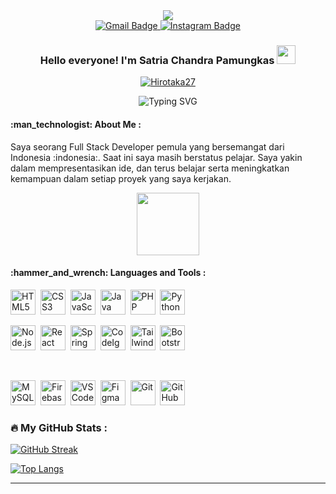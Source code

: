 <div id="header" align="center">
  <img src="https://raw.githubusercontent.com/TheDudeThatCode/TheDudeThatCode/master/Assets/Developer.gif"/>
    <div id="badges">
  <a href="mailto:satriachandrapamungkas@gmail.com">
    <img src="https://img.shields.io/badge/Gmail-red?style=for-the-badge&logo=gmail&logoColor=white" alt="Gmail Badge"/>
  </a>
  <a href="https://www.instagram.com/hirotaka___27/">
    <img src="https://img.shields.io/badge/Instagram-white?style=for-the-badge&logo=instagram" alt="Instagram Badge"/>
  </a>
</div>
  
<h3 align="center">Hello everyone! I'm Satria Chandra Pamungkas <img src="https://media.giphy.com/media/hvRJCLFzcasrR4ia7z/giphy.gif" width="30px"/></h3>
<p align="center"><a href="https://github.com/ryo-ma/github-profile-trophy"><img src="https://github-profile-trophy.vercel.app/?username=Hirotaka27&row=1&no-frame=true&margin-w=15&theme=discord" alt="Hirotaka27" /></a></p>

<p align="center">
  <img src="https://readme-typing-svg.herokuapp.com?font=Fira+Code&pause=1000&color=F70000&width=435&lines=Full+Stack+Developer;Passionate+about+Web+%26+Mobile+Development;Learning+and+Building+Awesome+Things!" alt="Typing SVG" />
</p>

<h4 align="left">:man_technologist: About Me :</h4>
<p align="left">
  Saya seorang Full Stack Developer pemula yang bersemangat dari Indonesia :indonesia:. Saat ini saya masih berstatus pelajar.
  Saya yakin dalam mempresentasikan ide, dan terus belajar serta meningkatkan kemampuan dalam setiap proyek yang saya kerjakan.
</p>

<p align="center">
  <img src="https://github.com/platane/platane/raw/master/pacman.gif" width="100px"/>
</p>

<h4 align="left">:hammer_and_wrench: Languages and Tools :</h4>
<div align="left">
  <img src="https://cdn.jsdelivr.net/gh/devicons/devicon/icons/html5/html5-original.svg" title="HTML5" alt="HTML5" width="40" height="40"/>&nbsp;
  <img src="https://cdn.jsdelivr.net/gh/devicons/devicon/icons/css3/css3-original.svg" title="CSS3" alt="CSS3" width="40" height="40"/>&nbsp;
  <img src="https://cdn.jsdelivr.net/gh/devicons/devicon/icons/javascript/javascript-original.svg" title="JavaScript" alt="JavaScript" width="40" height="40"/>&nbsp;
  <img src="https://cdn.jsdelivr.net/gh/devicons/devicon/icons/java/java-original.svg" title="Java" alt="Java" width="40" height="40"/>&nbsp;
  <img src="https://cdn.jsdelivr.net/gh/devicons/devicon/icons/php/php-original.svg" title="PHP" alt="PHP" width="40" height="40"/>&nbsp;
  <img src="https://cdn.jsdelivr.net/gh/devicons/devicon/icons/python/python-original.svg" title="Python" alt="Python" width="40" height="40"/>&nbsp;

  <br>

  <img src="https://cdn.jsdelivr.net/gh/devicons/devicon/icons/nodejs/nodejs-original.svg" title="Node.js" alt="Node.js" width="40" height="40"/>&nbsp;
  <img src="https://cdn.jsdelivr.net/gh/devicons/devicon/icons/react/react-original.svg" title="React" alt="React" width="40" height="40"/>&nbsp;
  <img src="https://cdn.jsdelivr.net/gh/devicons/devicon/icons/spring/spring-original.svg" title="Spring Boot" alt="Spring Boot" width="40" height="40"/>&nbsp;
  <img src="https://cdn.jsdelivr.net/gh/devicons/devicon/icons/codeigniter/codeigniter-plain.svg" title="CodeIgniter" alt="CodeIgniter" width="40" height="40"/>&nbsp;
  <img src="https://cdn.jsdelivr.net/gh/devicons/devicon@latest/icons/tailwindcss/tailwindcss-original.svg" title="Tailwind CSS" alt="Tailwind CSS" width="40" height="40"/>&nbsp;
  <img src="https://cdn.jsdelivr.net/gh/devicons/devicon/icons/bootstrap/bootstrap-original.svg" title="Bootstrap" alt="Bootstrap" width="40" height="40"/>&nbsp;

  <br>

  <img src="https://cdn.jsdelivr.net/gh/devicons/devicon/icons/mysql/mysql-original.svg" title="MySQL" alt="MySQL" width="40" height="40"/>&nbsp;
  <img src="https://cdn.jsdelivr.net/gh/devicons/devicon/icons/firebase/firebase-plain.svg" title="Firebase" alt="Firebase" width="40" height="40"/>&nbsp;
  <img src="https://cdn.jsdelivr.net/gh/devicons/devicon/icons/vscode/vscode-original.svg" title="VS Code" alt="VS Code" width="40" height="40"/>&nbsp;
  <img src="https://cdn.jsdelivr.net/gh/devicons/devicon/icons/figma/figma-original.svg" title="Figma" alt="Figma" width="40" height="40"/>&nbsp;
  <img src="https://cdn.jsdelivr.net/gh/devicons/devicon/icons/git/git-original.svg" title="Git" alt="Git" width="40" height="40"/>&nbsp;
  <img src="https://cdn.jsdelivr.net/gh/devicons/devicon/icons/github/github-original.svg" title="GitHub" alt="GitHub" width="40" height="40"/>&nbsp;
</div>

<div align="left">
  
### :fire: My GitHub Stats :
[![GitHub Streak](http://github-readme-streak-stats.herokuapp.com?user=Hirotaka27&theme=dark&background=000000)](https://git.io/streak-stats)

[![Top Langs](https://github-readme-stats.vercel.app/api/top-langs/?username=Hirotaka27&layout=compact&theme=vision-friendly-dark)](https://github.com/Keychan2725/github-readme-stats)

---

 
</div>
